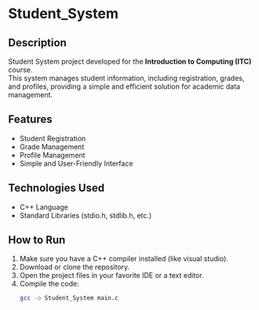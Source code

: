 # Student_System

## Description
Student System project developed for the **Introduction to Computing (ITC)** course.  
This system manages student information, including registration, grades, and profiles, providing a simple and efficient solution for academic data management.

## Features
- Student Registration
- Grade Management
- Profile Management
- Simple and User-Friendly Interface

## Technologies Used
- C++ Language
- Standard Libraries (stdio.h, stdlib.h, etc.)

## How to Run
1. Make sure you have a C++ compiler installed (like visual studio).
2. Download or clone the repository.
3. Open the project files in your favorite IDE or a text editor.
4. Compile the code:
   ```bash
   gcc -o Student_System main.c
